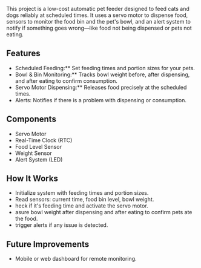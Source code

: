 This project is a low-cost automatic pet feeder designed to feed cats and dogs reliably at scheduled times. 
It uses a servo motor to dispense food, sensors to monitor the food bin and the pet's bowl, and an alert system to notify if something goes wrong—like food not being dispensed or pets not eating.

## Features
- Scheduled Feeding:** Set feeding times and portion sizes for your pets.
- Bowl & Bin Monitoring:** Tracks bowl weight before, after dispensing, and after eating to confirm consumption.
- Servo Motor Dispensing:** Releases food precisely at the scheduled times.
- Alerts: Notifies if there is a problem with dispensing or consumption.
  
## Components
- Servo Motor
- Real-Time Clock (RTC)
- Food Level Sensor
- Weight Sensor
- Alert System (LED)

## How It Works
- Initialize system with feeding times and portion sizes.
- Read sensors: current time, food bin level, bowl weight.
- heck if it's feeding time and activate the servo motor.
- asure bowl weight after dispensing and after eating to confirm pets ate the food.
- trigger alerts if any issue is detected.

## Future Improvements
- Mobile or web dashboard for remote monitoring.
